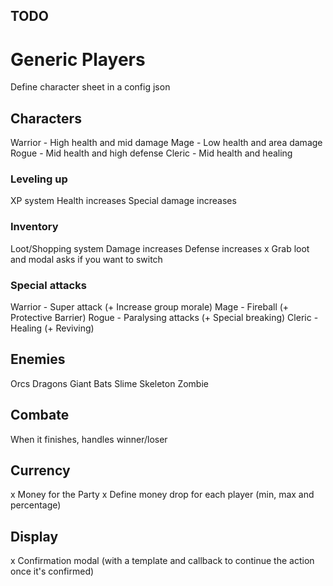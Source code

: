 TODO
---------------------------

# Generic Players
Define character sheet in a config json

## Characters
Warrior - High health and mid damage
Mage - Low health and area damage
Rogue - Mid health and high defense
Cleric - Mid health and healing

### Leveling up
XP system
Health increases
Special damage increases

### Inventory
Loot/Shopping system
Damage increases
Defense increases
x Grab loot and modal asks if you want to switch

### Special attacks
Warrior - Super attack (+ Increase group morale)
Mage - Fireball (+ Protective Barrier)
Rogue - Paralysing attacks (+ Special breaking)
Cleric - Healing (+ Reviving)

## Enemies
Orcs
Dragons
Giant Bats
Slime
Skeleton
Zombie

## Combate
When it finishes, handles winner/loser

## Currency
x Money for the Party
x Define money drop for each player (min, max and percentage)


## Display
x Confirmation modal (with a template and callback to continue the action once it's confirmed)

